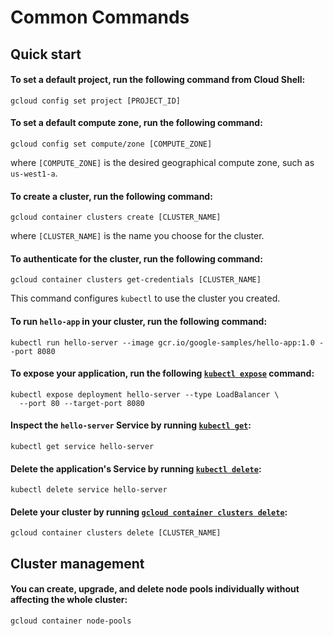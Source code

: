 # Common Commands

## Quick start

#### To set a default project, run the following command from Cloud Shell:

```text
gcloud config set project [PROJECT_ID]
```

#### To set a default compute zone, run the following command:

```text
gcloud config set compute/zone [COMPUTE_ZONE]
```

where `[COMPUTE_ZONE]` is the desired geographical compute zone, such as `us-west1-a`. 

#### To create a cluster, run the following command:

```text
gcloud container clusters create [CLUSTER_NAME]
```

where `[CLUSTER_NAME]` is the name you choose for the cluster.

#### To authenticate for the cluster, run the following command:

```text
gcloud container clusters get-credentials [CLUSTER_NAME]
```

This command configures `kubectl` to use the cluster you created.

#### To run `hello-app` in your cluster, run the following command:

```text
kubectl run hello-server --image gcr.io/google-samples/hello-app:1.0 --port 8080
```

#### To expose your application, run the following [`kubectl expose`](https://kubernetes.io/docs/reference/generated/kubectl/kubectl-commands#expose) command:

```text
kubectl expose deployment hello-server --type LoadBalancer \
  --port 80 --target-port 8080
```

#### Inspect the `hello-server` Service by running [`kubectl get`](https://kubernetes.io/docs/reference/generated/kubectl/kubectl-commands#get):

```text
kubectl get service hello-server
```

#### Delete the application's Service by running [`kubectl delete`](https://kubernetes.io/docs/reference/generated/kubectl/kubectl-commands#delete):

```text
kubectl delete service hello-server
```

#### Delete your cluster by running [`gcloud container clusters delete`](https://cloud.google.com/sdk/gcloud/reference/container/clusters/delete):

```text
gcloud container clusters delete [CLUSTER_NAME]
```

## Cluster management

#### You can create, upgrade, and delete node pools individually without affecting the whole cluster:

```text
gcloud container node-pools
```

